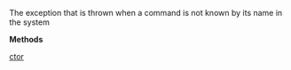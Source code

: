 The exception that is thrown when a command is not known by its name in the system

**Methods**

[ctor](Bifrost.Commands.UnknownCommandException.ctor)
